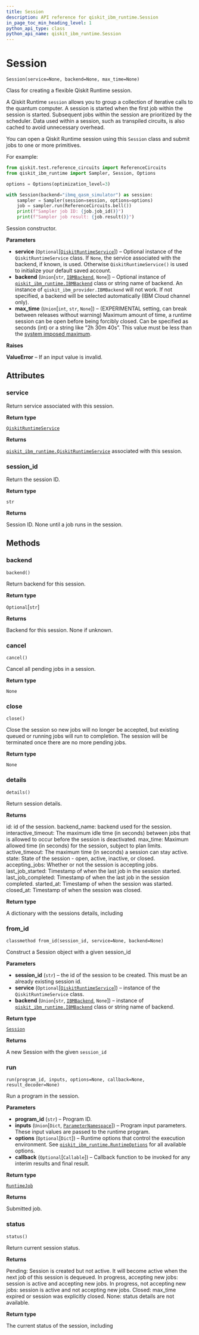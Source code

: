 ```yaml
---
title: Session
description: API reference for qiskit_ibm_runtime.Session
in_page_toc_min_heading_level: 1
python_api_type: class
python_api_name: qiskit_ibm_runtime.Session
---
```


# Session

<span id="qiskit_ibm_runtime.Session" />

`Session(service=None, backend=None, max_time=None)`

Class for creating a flexible Qiskit Runtime session.

A Qiskit Runtime `session` allows you to group a collection of iterative calls to the quantum computer. A session is started when the first job within the session is started. Subsequent jobs within the session are prioritized by the scheduler. Data used within a session, such as transpiled circuits, is also cached to avoid unnecessary overhead.

You can open a Qiskit Runtime session using this `Session` class and submit jobs to one or more primitives.

For example:

```python
from qiskit.test.reference_circuits import ReferenceCircuits
from qiskit_ibm_runtime import Sampler, Session, Options

options = Options(optimization_level=3)

with Session(backend="ibmq_qasm_simulator") as session:
    sampler = Sampler(session=session, options=options)
    job = sampler.run(ReferenceCircuits.bell())
    print(f"Sampler job ID: {job.job_id()}")
    print(f"Sampler job result: {job.result()}")
```

Session constructor.

**Parameters**

*   **service** (`Optional`\[[`QiskitRuntimeService`](qiskit_ibm_runtime.QiskitRuntimeService "qiskit_ibm_runtime.qiskit_runtime_service.QiskitRuntimeService")]) – Optional instance of the `QiskitRuntimeService` class. If `None`, the service associated with the backend, if known, is used. Otherwise `QiskitRuntimeService()` is used to initialize your default saved account.
*   **backend** (`Union`\[`str`, [`IBMBackend`](qiskit_ibm_runtime.IBMBackend "qiskit_ibm_runtime.ibm_backend.IBMBackend"), `None`]) – Optional instance of [`qiskit_ibm_runtime.IBMBackend`](qiskit_ibm_runtime.IBMBackend "qiskit_ibm_runtime.IBMBackend") class or string name of backend. An instance of `qiskit_ibm_provider.IBMBackend` will not work. If not specified, a backend will be selected automatically (IBM Cloud channel only).
*   **max\_time** (`Union`\[`int`, `str`, `None`]) – (EXPERIMENTAL setting, can break between releases without warning) Maximum amount of time, a runtime session can be open before being forcibly closed. Can be specified as seconds (int) or a string like “2h 30m 40s”. This value must be less than the [system imposed maximum](https://qiskit.org/documentation/partners/qiskit_ibm_runtime/faqs/max_execution_time.html).

**Raises**

**ValueError** – If an input value is invalid.

## Attributes

<span id="qiskit_ibm_runtime.Session.service" />

### service

Return service associated with this session.

**Return type**

[`QiskitRuntimeService`](qiskit_ibm_runtime.QiskitRuntimeService "qiskit_ibm_runtime.qiskit_runtime_service.QiskitRuntimeService")

**Returns**

[`qiskit_ibm_runtime.QiskitRuntimeService`](qiskit_ibm_runtime.QiskitRuntimeService "qiskit_ibm_runtime.QiskitRuntimeService") associated with this session.

<span id="qiskit_ibm_runtime.Session.session_id" />

### session\_id

Return the session ID.

**Return type**

`str`

**Returns**

Session ID. None until a job runs in the session.

## Methods

### backend

<span id="qiskit_ibm_runtime.Session.backend" />

`backend()`

Return backend for this session.

**Return type**

`Optional`\[`str`]

**Returns**

Backend for this session. None if unknown.

### cancel

<span id="qiskit_ibm_runtime.Session.cancel" />

`cancel()`

Cancel all pending jobs in a session.

**Return type**

`None`

### close

<span id="qiskit_ibm_runtime.Session.close" />

`close()`

Close the session so new jobs will no longer be accepted, but existing queued or running jobs will run to completion. The session will be terminated once there are no more pending jobs.

**Return type**

`None`

### details

<span id="qiskit_ibm_runtime.Session.details" />

`details()`

Return session details.

**Returns**

id: id of the session. backend\_name: backend used for the session. interactive\_timeout: The maximum idle time (in seconds) between jobs that is allowed to occur before the session is deactivated. max\_time: Maximum allowed time (in seconds) for the session, subject to plan limits. active\_timeout: The maximum time (in seconds) a session can stay active. state: State of the session - open, active, inactive, or closed. accepting\_jobs: Whether or not the session is accepting jobs. last\_job\_started: Timestamp of when the last job in the session started. last\_job\_completed: Timestamp of when the last job in the session completed. started\_at: Timestamp of when the session was started. closed\_at: Timestamp of when the session was closed.

**Return type**

A dictionary with the sessions details, including

### from\_id

<span id="qiskit_ibm_runtime.Session.from_id" />

`classmethod from_id(session_id, service=None, backend=None)`

Construct a Session object with a given session\_id

**Parameters**

*   **session\_id** (`str`) – the id of the session to be created. This must be an already existing session id.
*   **service** (`Optional`\[[`QiskitRuntimeService`](qiskit_ibm_runtime.QiskitRuntimeService "qiskit_ibm_runtime.qiskit_runtime_service.QiskitRuntimeService")]) – instance of the `QiskitRuntimeService` class.
*   **backend** (`Union`\[`str`, [`IBMBackend`](qiskit_ibm_runtime.IBMBackend "qiskit_ibm_runtime.ibm_backend.IBMBackend"), `None`]) – instance of [`qiskit_ibm_runtime.IBMBackend`](qiskit_ibm_runtime.IBMBackend "qiskit_ibm_runtime.IBMBackend") class or string name of backend.

**Return type**

[`Session`](#qiskit_ibm_runtime.Session "qiskit_ibm_runtime.session.Session")

**Returns**

A new Session with the given `session_id`

### run

<span id="qiskit_ibm_runtime.Session.run" />

`run(program_id, inputs, options=None, callback=None, result_decoder=None)`

Run a program in the session.

**Parameters**

*   **program\_id** (`str`) – Program ID.
*   **inputs** (`Union`\[`Dict`, [`ParameterNamespace`](qiskit_ibm_runtime.ParameterNamespace "qiskit_ibm_runtime.runtime_program.ParameterNamespace")]) – Program input parameters. These input values are passed to the runtime program.
*   **options** (`Optional`\[`Dict`]) – Runtime options that control the execution environment. See [`qiskit_ibm_runtime.RuntimeOptions`](qiskit_ibm_runtime.RuntimeOptions "qiskit_ibm_runtime.RuntimeOptions") for all available options.
*   **callback** (`Optional`\[`Callable`]) – Callback function to be invoked for any interim results and final result.

**Return type**

[`RuntimeJob`](qiskit_ibm_runtime.RuntimeJob "qiskit_ibm_runtime.runtime_job.RuntimeJob")

**Returns**

Submitted job.

### status

<span id="qiskit_ibm_runtime.Session.status" />

`status()`

Return current session status.

**Returns**

Pending: Session is created but not active. It will become active when the next job of this session is dequeued. In progress, accepting new jobs: session is active and accepting new jobs. In progress, not accepting new jobs: session is active and not accepting new jobs. Closed: max\_time expired or session was explicitly closed. None: status details are not available.

**Return type**

The current status of the session, including

